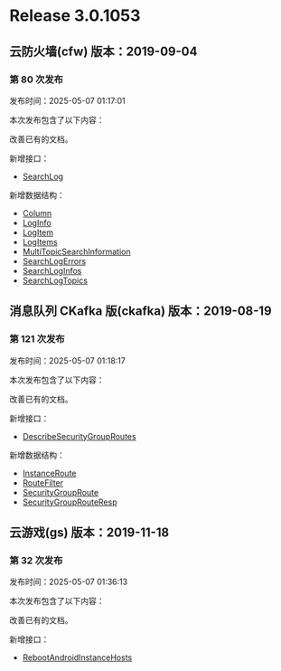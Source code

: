 # Release 3.0.1053

## 云防火墙(cfw) 版本：2019-09-04

### 第 80 次发布

发布时间：2025-05-07 01:17:01

本次发布包含了以下内容：

改善已有的文档。

新增接口：

* [SearchLog](https://cloud.tencent.com/document/api/1132/118363)

新增数据结构：

* [Column](https://cloud.tencent.com/document/api/1132/49071#Column)
* [LogInfo](https://cloud.tencent.com/document/api/1132/49071#LogInfo)
* [LogItem](https://cloud.tencent.com/document/api/1132/49071#LogItem)
* [LogItems](https://cloud.tencent.com/document/api/1132/49071#LogItems)
* [MultiTopicSearchInformation](https://cloud.tencent.com/document/api/1132/49071#MultiTopicSearchInformation)
* [SearchLogErrors](https://cloud.tencent.com/document/api/1132/49071#SearchLogErrors)
* [SearchLogInfos](https://cloud.tencent.com/document/api/1132/49071#SearchLogInfos)
* [SearchLogTopics](https://cloud.tencent.com/document/api/1132/49071#SearchLogTopics)



## 消息队列 CKafka 版(ckafka) 版本：2019-08-19

### 第 121 次发布

发布时间：2025-05-07 01:18:17

本次发布包含了以下内容：

改善已有的文档。

新增接口：

* [DescribeSecurityGroupRoutes](https://cloud.tencent.com/document/api/597/118364)

新增数据结构：

* [InstanceRoute](https://cloud.tencent.com/document/api/597/40861#InstanceRoute)
* [RouteFilter](https://cloud.tencent.com/document/api/597/40861#RouteFilter)
* [SecurityGroupRoute](https://cloud.tencent.com/document/api/597/40861#SecurityGroupRoute)
* [SecurityGroupRouteResp](https://cloud.tencent.com/document/api/597/40861#SecurityGroupRouteResp)



## 云游戏(gs) 版本：2019-11-18

### 第 32 次发布

发布时间：2025-05-07 01:36:13

本次发布包含了以下内容：

改善已有的文档。

新增接口：

* [RebootAndroidInstanceHosts](https://cloud.tencent.com/document/api/1162/118366)



